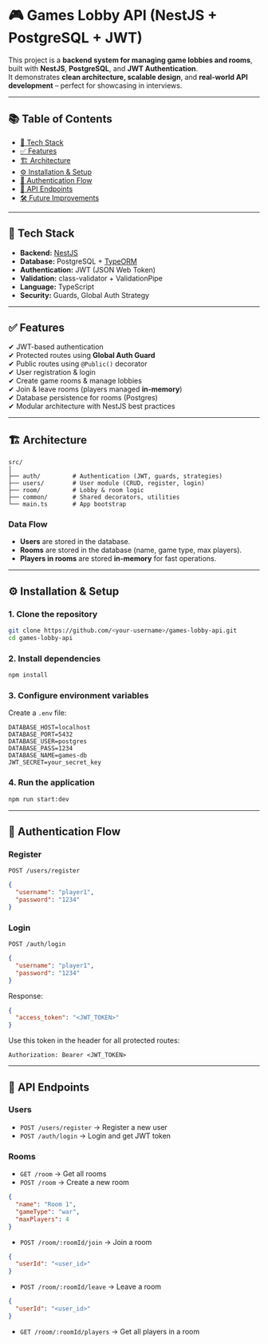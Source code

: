# 🎮 Games Lobby API (NestJS + PostgreSQL + JWT)

This project is a **backend system for managing game lobbies and rooms**,  
built with **NestJS**, **PostgreSQL**, and **JWT Authentication**.  
It demonstrates **clean architecture, scalable design**, and **real-world API development** – perfect for showcasing in interviews.

---

## 📚 Table of Contents
- [🚀 Tech Stack](#-tech-stack)
- [✅ Features](#-features)
- [🏗 Architecture](#-architecture)
- [⚙️ Installation & Setup](#️-installation--setup)
- [🔐 Authentication Flow](#-authentication-flow)
- [📡 API Endpoints](#-api-endpoints)
- [🛠 Future Improvements](#-future-improvements)

---

## 🚀 Tech Stack
- **Backend:** [NestJS](https://nestjs.com/)
- **Database:** PostgreSQL + [TypeORM](https://typeorm.io/)
- **Authentication:** JWT (JSON Web Token)
- **Validation:** class-validator + ValidationPipe
- **Language:** TypeScript
- **Security:** Guards, Global Auth Strategy

---

## ✅ Features
✔ JWT-based authentication  
✔ Protected routes using **Global Auth Guard**  
✔ Public routes using `@Public()` decorator  
✔ User registration & login  
✔ Create game rooms & manage lobbies  
✔ Join & leave rooms (players managed **in-memory**)  
✔ Database persistence for rooms (Postgres)  
✔ Modular architecture with NestJS best practices  

---

## 🏗 Architecture
```
src/
│
├── auth/         # Authentication (JWT, guards, strategies)
├── users/        # User module (CRUD, register, login)
├── room/         # Lobby & room logic
├── common/       # Shared decorators, utilities
└── main.ts       # App bootstrap
```

### **Data Flow**
- **Users** are stored in the database.
- **Rooms** are stored in the database (name, game type, max players).
- **Players in rooms** are stored **in-memory** for fast operations.

---

## ⚙️ Installation & Setup

### 1. Clone the repository
```bash
git clone https://github.com/<your-username>/games-lobby-api.git
cd games-lobby-api
```

### 2. Install dependencies
```bash
npm install
```

### 3. Configure environment variables
Create a `.env` file:
```
DATABASE_HOST=localhost
DATABASE_PORT=5432
DATABASE_USER=postgres
DATABASE_PASS=1234
DATABASE_NAME=games-db
JWT_SECRET=your_secret_key
```

### 4. Run the application
```bash
npm run start:dev
```

---

## 🔐 Authentication Flow
### **Register**
`POST /users/register`
```json
{
  "username": "player1",
  "password": "1234"
}
```

### **Login**
`POST /auth/login`
```json
{
  "username": "player1",
  "password": "1234"
}
```
Response:
```json
{
  "access_token": "<JWT_TOKEN>"
}
```

Use this token in the header for all protected routes:
```
Authorization: Bearer <JWT_TOKEN>
```

---

## 📡 API Endpoints

### **Users**
- `POST /users/register` → Register a new user
- `POST /auth/login` → Login and get JWT token

### **Rooms**
- `GET /room` → Get all rooms
- `POST /room` → Create a new room
```json
{
  "name": "Room 1",
  "gameType": "war",
  "maxPlayers": 4
}
```
- `POST /room/:roomId/join` → Join a room
```json
{
  "userId": "<user_id>"
}
```
- `POST /room/:roomId/leave` → Leave a room
```json
{
  "userId": "<user_id>"
}
```
- `GET /room/:roomId/players` → Get all players in a room
